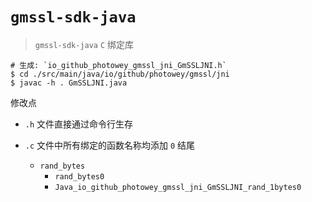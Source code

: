 # `gmssl-sdk-java`

> `gmssl-sdk-java` `C` 绑定库

```shell
# 生成: `io_github_photowey_gmssl_jni_GmSSLJNI.h`
$ cd ./src/main/java/io/github/photowey/gmssl/jni
$ javac -h . GmSSLJNI.java
```



修改点

- `.h` 文件直接通过命令行生存

- `.c` 文件中所有绑定的函数名称均添加 `0`  结尾
  - `rand_bytes`
    - `rand_bytes0`
    - `Java_io_github_photowey_gmssl_jni_GmSSLJNI_rand_1bytes0`

